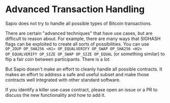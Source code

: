 # Advanced Transaction Handling

Sapio does not try to handle all possible types of Bitcoin transactions.

There are certain "advanced techniques" that have use cases, but are
difficult to reason about. For example, there are many ways that SIGHASH
flags can be exploited to create all sorts of possibilities. You can use
`OP_2DUP OP_SHA256 <H1> OP_EQUALVERIFY OP_SWAP OP_SHA256 <H2> OP_EQUALVERIFY OP_SIZE OP_SWAP OP_SIZE OP_EQUAL` (or something similar) to flip a fair coin between participants. There is a *lot*.

But Sapio doesn't make an effort to cleanly handle all possible contracts. It
makes an effort to address a safe and useful subset and make those contracts
well integrated with other standard software.

If you identify a killer use-case contract, please open an issue or a PR to
discuss the new functionality and how to add it.

